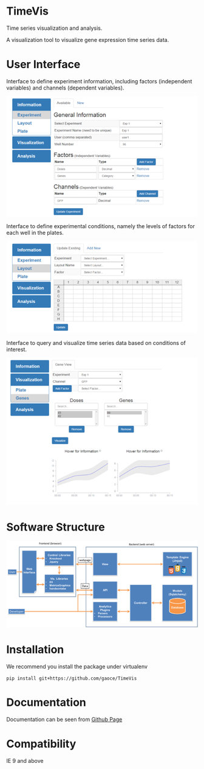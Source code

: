 # TimeVis
Time series visualization and analysis. 

A visualization tool to visualize gene expression time series data.

# User Interface
Interface to define experiment information, including factors (independent
variables) and channels (dependent variables).

![Experiment Information](/docs/images/experiment.png)

Interface to define experimental conditions, namely the levels of factors for
each well in the plates.

![Layout Information](/docs/images/layout.png)

Interface to query and visualize time series data based on conditions of
interest.

![Visualization](/docs/images/gene_vis.png)

# Software Structure

![Structure](/docs/images/structure.png)

# Installation

We recommend you install the package under virtualenv

    pip install git+https://github.com/gaoce/TimeVis

# Documentation

Documentation can be seen from [Github Page](http://gaoce.github.io/TimeVis)

# Compatibility
IE 9 and above
